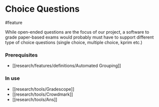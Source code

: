 # Choice Questions
#feature

While open-ended questions are the focus of our project, a software to grade paper-based exams would probably must have to support different type of choice questions (single choice, multiple choice, kprim etc.)

### Prerequisites
- [[research/features/definitions/Automated Grouping]]

### In use 
- [[research/tools/Gradescope]]
- [[research/tools/Crowdmark]]
- [[research/tools/Ans]]

